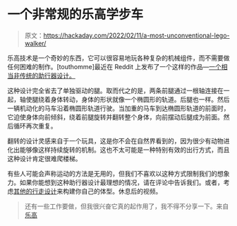 # 一个非常规的乐高学步车

> 原文：<https://hackaday.com/2022/02/11/a-most-unconventional-lego-walker/>

乐高技术是一个奇妙的东西，它可以很容易地玩各种复杂的机械组件，而不需要做任何困难的制作。[touthomme]最近在 Reddit 上发布了一个这样的作品—[一个相当非传统的助行器设计。](https://www.reddit.com/r/lego/comments/sjjtx2/still_some_work_to_do_but_i_was_so_excited_it/)

这种设计完全省去了单独驱动的腿。取而代之的是，两条前腿通过一根轴连接在一起，轴使腿绕着身体转动，身体的形状就像一个椭圆形的轨道。后腿也一样。然后一辆机动化的马车沿着椭圆形轨道行驶。当加重的马车到达椭圆形轨道的前面时，它迫使身体向前倾斜，绕着前腿旋转并翻转整个身体，向前摆动后腿成为前面。然后循环再次重复。

翻转的设计灵感来自于一个玩具，这是你不会在自然界看到的，因为很少有动物进化出能够像这样持续旋转的机制。这也不太可能是一种特别有效的出行方式，而且这种设计肯定很难爬楼梯。

有些人可能会声称运动的方法是无用的，但我们不喜欢以这种方式限制我们的想象力。如果你能想到这种助行器设计最理想的情况，请在评论中告诉我们。或者，考虑[其他的行走设计](https://hackaday.com/2021/07/23/tardygrade-walker-is-a-lesson-in-3d-printed-design/)来构建你自己的体型。休息后的视频。

> 还有一些工作要做，但我很兴奋它真的起作用了，我不得不分享一下。来自[乐高](https://www.reddit.com/r/lego/)